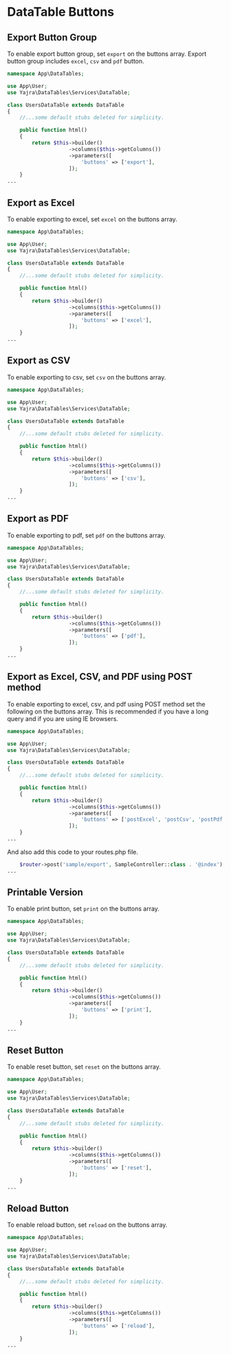 # DataTable Buttons

<a name="export"></a>
## Export Button Group

To enable export button group, set `export` on the buttons array.
Export button group includes `excel`, `csv` and `pdf` button.

```php
namespace App\DataTables;

use App\User;
use Yajra\DataTables\Services\DataTable;

class UsersDataTable extends DataTable
{
    //...some default stubs deleted for simplicity.

    public function html()
    {
        return $this->builder()
                    ->columns($this->getColumns())
                    ->parameters([
                        'buttons' => ['export'],
                    ]);
    }
...
```

<a name="excel"></a>
## Export as Excel

To enable exporting to excel, set `excel` on the buttons array.

```php
namespace App\DataTables;

use App\User;
use Yajra\DataTables\Services\DataTable;

class UsersDataTable extends DataTable
{
    //...some default stubs deleted for simplicity.

    public function html()
    {
        return $this->builder()
                    ->columns($this->getColumns())
                    ->parameters([
                        'buttons' => ['excel'],
                    ]);
    }
...
```

<a name="csv"></a>
## Export as CSV

To enable exporting to csv, set `csv` on the buttons array.

```php
namespace App\DataTables;

use App\User;
use Yajra\DataTables\Services\DataTable;

class UsersDataTable extends DataTable
{
    //...some default stubs deleted for simplicity.

    public function html()
    {
        return $this->builder()
                    ->columns($this->getColumns())
                    ->parameters([
                        'buttons' => ['csv'],
                    ]);
    }
...
```

<a name="pdf"></a>
## Export as PDF

To enable exporting to pdf, set `pdf` on the buttons array.

```php
namespace App\DataTables;

use App\User;
use Yajra\DataTables\Services\DataTable;

class UsersDataTable extends DataTable
{
    //...some default stubs deleted for simplicity.

    public function html()
    {
        return $this->builder()
                    ->columns($this->getColumns())
                    ->parameters([
                        'buttons' => ['pdf'],
                    ]);
    }
...
```

<a name="post-export"></a>
## Export as Excel, CSV, and PDF using POST method

To enable exporting to excel, csv, and pdf using POST method set the following on the buttons array.
This is recommended if you have a long query and if you are using IE browsers.

```php
namespace App\DataTables;

use App\User;
use Yajra\DataTables\Services\DataTable;

class UsersDataTable extends DataTable
{
    //...some default stubs deleted for simplicity.

    public function html()
    {
        return $this->builder()
                    ->columns($this->getColumns())
                    ->parameters([
                        'buttons' => ['postExcel', 'postCsv', 'postPdf'],
                    ]);
    }
...
```

And also add this code to your routes.php file.
```php
    $router->post('sample/export', SampleController::class . '@index');
...
```

<a name="print"></a>
## Printable Version

To enable print button, set `print` on the buttons array.

```php
namespace App\DataTables;

use App\User;
use Yajra\DataTables\Services\DataTable;

class UsersDataTable extends DataTable
{
    //...some default stubs deleted for simplicity.

    public function html()
    {
        return $this->builder()
                    ->columns($this->getColumns())
                    ->parameters([
                        'buttons' => ['print'],
                    ]);
    }
...
```

<a name="reset"></a>
## Reset Button

To enable reset button, set `reset` on the buttons array.

```php
namespace App\DataTables;

use App\User;
use Yajra\DataTables\Services\DataTable;

class UsersDataTable extends DataTable
{
    //...some default stubs deleted for simplicity.

    public function html()
    {
        return $this->builder()
                    ->columns($this->getColumns())
                    ->parameters([
                        'buttons' => ['reset'],
                    ]);
    }
...
```

<a name="reload"></a>
## Reload Button

To enable reload button, set `reload` on the buttons array.

```php
namespace App\DataTables;

use App\User;
use Yajra\DataTables\Services\DataTable;

class UsersDataTable extends DataTable
{
    //...some default stubs deleted for simplicity.

    public function html()
    {
        return $this->builder()
                    ->columns($this->getColumns())
                    ->parameters([
                        'buttons' => ['reload'],
                    ]);
    }
...
```

